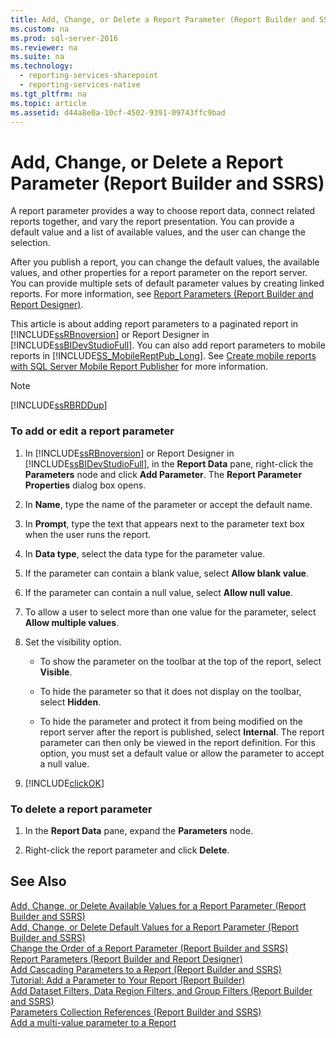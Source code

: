 ```yaml
---
title: Add, Change, or Delete a Report Parameter (Report Builder and SSRS)
ms.custom: na
ms.prod: sql-server-2016
ms.reviewer: na
ms.suite: na
ms.technology: 
  - reporting-services-sharepoint
  - reporting-services-native
ms.tgt_pltfrm: na
ms.topic: article
ms.assetid: d44a8e0a-10cf-4502-9391-09743ffc9bad
---
```

# Add, Change, or Delete a Report Parameter (Report Builder and SSRS)
  A report parameter provides a way to choose report data, connect related reports together, and vary the report presentation. You can provide a default value and a list of available values, and the user can change the selection.  
  
 After you publish a report, you can change the default values, the available values, and other properties for a report parameter on the report server. You can provide multiple sets of default parameter values by creating linked reports. For more information, see [Report Parameters &#40;Report Builder and Report Designer&#41;](../../Topics/TopicNameNotContainA/Report-Parameters--Report-Builder-and-Report-Designer-.md).  
  
 This article is about adding report parameters to a paginated report in [!INCLUDE[ssRBnoversion](../../Token/Other/ssRBnoversion_md.md)] or Report Designer in [!INCLUDE[ssBIDevStudioFull](../../Token/Other/ssBIDevStudioFull_md.md)]. You can also add report parameters to mobile reports in  [!INCLUDE[SS_MobileReptPub_Long](../../Token/Other/SS_MobileReptPub_Long_md.md)]. See [Create mobile reports with SQL Server Mobile Report Publisher](../../Topics/TopicNameNotContainA/Create-mobile-reports-with-SQL-Server-Mobile-Report-Publisher.md) for more information.  
  
> [!NOTE]  
>  [!INCLUDE[ssRBRDDup](../../Token/Other/ssRBRDDup_md.md)]  
  
### To add or edit a report parameter  
  
1.  In [!INCLUDE[ssRBnoversion](../../Token/Other/ssRBnoversion_md.md)] or Report Designer in [!INCLUDE[ssBIDevStudioFull](../../Token/Other/ssBIDevStudioFull_md.md)], in the **Report Data** pane, right\-click the **Parameters** node and click **Add Parameter**. The **Report Parameter Properties** dialog box opens.  
  
2.  In **Name**, type the name of the parameter or accept the default name.  
  
3.  In **Prompt**, type the text that appears next to the parameter text box when the user runs the report.  
  
4.  In **Data type**, select the data type for the parameter value.  
  
5.  If the parameter can contain a blank value, select **Allow blank value**.  
  
6.  If the parameter can contain a null value, select **Allow null value**.  
  
7.  To allow a user to select more than one value for the parameter, select **Allow multiple values**.  
  
8.  Set the visibility option.  
  
    -   To show the parameter on the toolbar at the top of the report, select **Visible**.  
  
    -   To hide the parameter so that it does not display on the toolbar, select **Hidden**.  
  
    -   To hide the parameter and protect it from being modified on the report server after the report is published, select **Internal**. The report parameter can then only be viewed in the report definition. For this option, you must set a default value or allow the parameter to accept a null value.  
  
9. [!INCLUDE[clickOK](../../Token/Other/clickOK_md.md)]  
  
### To delete a report parameter  
  
1.  In the **Report Data** pane, expand the **Parameters** node.  
  
2.  Right\-click the report parameter and click **Delete**.  
  
## See Also  
 [Add, Change, or Delete Available Values for a Report Parameter &#40;Report Builder and SSRS&#41;](../../Topics/TopicNameContainA/Add,-Change,-or-Delete-Available-Values-for-a-Report-Parameter--Report-Builder-and-SSRS-.md)   
 [Add, Change, or Delete Default Values for a Report Parameter &#40;Report Builder and SSRS&#41;](../../Topics/TopicNameContainA/Add,-Change,-or-Delete-Default-Values-for-a-Report-Parameter--Report-Builder-and-SSRS-.md)   
 [Change the Order of a Report Parameter &#40;Report Builder and SSRS&#41;](../../Topics/TopicNameContainA/Change-the-Order-of-a-Report-Parameter--Report-Builder-and-SSRS-.md)   
 [Report Parameters &#40;Report Builder and Report Designer&#41;](../../Topics/TopicNameNotContainA/Report-Parameters--Report-Builder-and-Report-Designer-.md)   
 [Add Cascading Parameters to a Report &#40;Report Builder and SSRS&#41;](../../Topics/TopicNameContainA/Add-Cascading-Parameters-to-a-Report--Report-Builder-and-SSRS-.md)   
 [Tutorial: Add a Parameter to Your Report &#40;Report Builder&#41;](../Topic/Tutorial:%20Add%20a%20Parameter%20to%20Your%20Report%20\(Report%20Builder\).md)   
 [Add Dataset Filters, Data Region Filters, and Group Filters &#40;Report Builder and SSRS&#41;](../../Topics/TopicNameNotContainA/Add-Dataset-Filters,-Data-Region-Filters,-and-Group-Filters--Report-Builder-and-SSRS-.md)   
 [Parameters Collection References &#40;Report Builder and SSRS&#41;](../../Topics/TopicNameNotContainA/Parameters-Collection-References--Report-Builder-and-SSRS-.md)   
 [Add a multi-value parameter to a Report](../../Topics/TopicNameContainA/Add-a-multi-value-parameter-to-a-Report.md)  
  
  